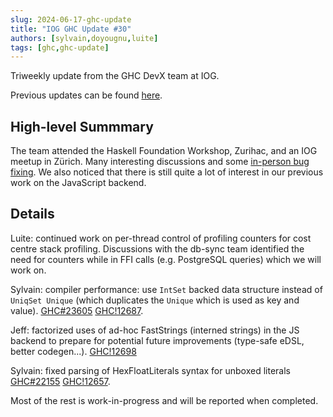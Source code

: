 ```yaml
---
slug: 2024-06-17-ghc-update
title: "IOG GHC Update #30"
authors: [sylvain,doyougnu,luite]
tags: [ghc,ghc-update]
---
```


Triweekly update from the GHC DevX team at IOG.

<!-- truncate -->

Previous updates can be found [here](https://engineering.iog.io/tags/ghc-update).

## High-level Summmary

The team attended the Haskell Foundation Workshop, Zurihac, and an IOG meetup in Zürich.
Many interesting discussions and some [in-person bug
fixing](https://github.com/haskell/cabal/issues/9571#issuecomment-2162608644).
We also noticed that there is still quite a lot of interest in our previous work
on the JavaScript backend.

## Details

Luite: continued work on per-thread control of profiling counters for cost
centre stack profiling. Discussions with the db-sync team identified the need
for counters while in FFI calls (e.g. PostgreSQL queries) which we will work on.

Sylvain: compiler performance: use `IntSet` backed data structure instead of
`UniqSet Unique` (which duplicates the `Unique` which is used as key and value).
[GHC#23605](https://gitlab.haskell.org/ghc/ghc/-/issues/23605)
[GHC!12687](https://gitlab.haskell.org/ghc/ghc/-/merge_requests/12687).

Jeff: factorized uses of ad-hoc FastStrings (interned strings) in the JS backend
to prepare for potential future improvements (type-safe eDSL, better codegen...).
[GHC!12698](https://gitlab.haskell.org/ghc/ghc/-/merge_requests/12698)

Sylvain: fixed parsing of HexFloatLiterals syntax for unboxed literals
[GHC#22155](https://gitlab.haskell.org/ghc/ghc/-/issues/22155)
[GHC!12657](https://gitlab.haskell.org/ghc/ghc/-/merge_requests/12657).

Most of the rest is work-in-progress and will be reported when completed.
